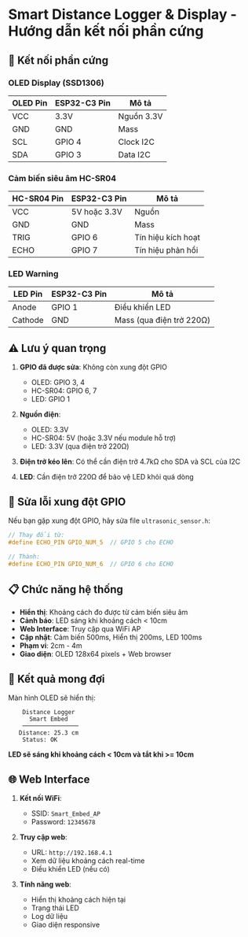 # Smart Distance Logger & Display - Hướng dẫn kết nối phần cứng

## 🔌 Kết nối phần cứng

### **OLED Display (SSD1306)**
| OLED Pin | ESP32-C3 Pin | Mô tả |
|----------|--------------|-------|
| VCC      | 3.3V         | Nguồn 3.3V |
| GND      | GND          | Mass |
| SCL      | GPIO 4       | Clock I2C |
| SDA      | GPIO 3       | Data I2C |

### **Cảm biến siêu âm HC-SR04**
| HC-SR04 Pin | ESP32-C3 Pin | Mô tả |
|-------------|--------------|-------|
| VCC         | 5V hoặc 3.3V | Nguồn |
| GND         | GND          | Mass |
| TRIG        | GPIO 6       | Tín hiệu kích hoạt |
| ECHO        | GPIO 7       | Tín hiệu phản hồi |

### **LED Warning**
| LED Pin | ESP32-C3 Pin | Mô tả |
|---------|--------------|-------|
| Anode    | GPIO 1       | Điều khiển LED |
| Cathode  | GND          | Mass (qua điện trở 220Ω) |

## ⚠️ Lưu ý quan trọng

1. **GPIO đã được sửa**: Không còn xung đột GPIO
   - OLED: GPIO 3, 4
   - HC-SR04: GPIO 6, 7  
   - LED: GPIO 1

2. **Nguồn điện**: 
   - OLED: 3.3V
   - HC-SR04: 5V (hoặc 3.3V nếu module hỗ trợ)
   - LED: 3.3V (qua điện trở 220Ω)

3. **Điện trở kéo lên**: Có thể cần điện trở 4.7kΩ cho SDA và SCL của I2C

4. **LED**: Cần điện trở 220Ω để bảo vệ LED khỏi quá dòng

## 🔧 Sửa lỗi xung đột GPIO

Nếu bạn gặp xung đột GPIO, hãy sửa file `ultrasonic_sensor.h`:

```c
// Thay đổi từ:
#define ECHO_PIN GPIO_NUM_5  // GPIO 5 cho ECHO

// Thành:
#define ECHO_PIN GPIO_NUM_6  // GPIO 6 cho ECHO
```

## 📋 Chức năng hệ thống

- **Hiển thị**: Khoảng cách đo được từ cảm biến siêu âm
- **Cảnh báo**: LED sáng khi khoảng cách < 10cm
- **Web Interface**: Truy cập qua WiFi AP
- **Cập nhật**: Cảm biến 500ms, Hiển thị 200ms, LED 100ms
- **Phạm vi**: 2cm - 4m
- **Giao diện**: OLED 128x64 pixels + Web browser

## 🎯 Kết quả mong đợi

Màn hình OLED sẽ hiển thị:
```
    Distance Logger
      Smart Embed
    ────────────────
   Distance: 25.3 cm
    Status: OK
```

**LED sẽ sáng khi khoảng cách < 10cm và tắt khi >= 10cm**

## 🌐 Web Interface

1. **Kết nối WiFi**: 
   - SSID: `Smart_Embed_AP`
   - Password: `12345678`

2. **Truy cập web**: 
   - URL: `http://192.168.4.1`
   - Xem dữ liệu khoảng cách real-time
   - Điều khiển LED (nếu có)

3. **Tính năng web**:
   - Hiển thị khoảng cách hiện tại
   - Trạng thái LED
   - Log dữ liệu
   - Giao diện responsive
